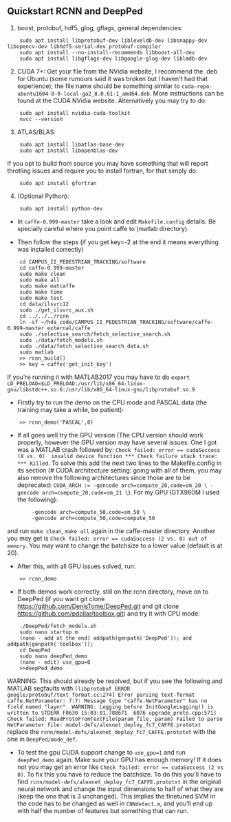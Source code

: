 ## Quickstart RCNN and DeepPed

1. boost, protobuf, hdf5, glog, gflags, general dependencies:
```
	sudo apt install libprotobuf-dev libleveldb-dev libsnappy-dev libopencv-dev libhdf5-serial-dev protobuf-compiler
	sudo apt install --no-install-recommends libboost-all-dev
	sudo apt install libgflags-dev libgoogle-glog-dev liblmdb-dev
```
2. CUDA 7+: Get your file from the NVidia website, I recommend the .deb for Ubuntu (some rumours said it was broken but I haven't had that experience), the file name should be something similar to
`cuda-repo-ubuntu1604-8-0-local-ga2_8.0.61-1_amd64.deb`. More instructions can be found at the CUDA NVidia website. Alternatively you may try to do:
```
	sudo apt install nvidia-cuda-toolkit
	nvcc --version
```

3. ATLAS/BLAS:
```
	sudo apt install libatlas-base-dev
	sudo apt install libopenblas-dev
```
If you opt to build from source you may have something that will report throtling issues and require you to install fortran, for that simply do:
```
	sudo apt install gfortran
```
4. (Optional Python):
```
	sudo apt install python-dev
```
* In `caffe-0.999-master` take a look and edit `Makefile.config` details. Be specially careful where you point caffe to (matlab directory).

* Then follow the steps (if you get key=-2 at the end it means everything was installed correctly)
```
	cd CAMPUS_II_PEDESTRIAN_TRACKING/software
	cd caffe-0.999-master
	sudo make clean
	sudo make all
	sudo make matcaffe
	sudo make time
	sudo make test
	cd data/ilsvrc12
	sudo ./get_ilsvrc_aux.sh
	cd ../../../rcnn
	ln -sf ~/hda_code/CAMPUS_II_PEDESTRIAN_TRACKING/software/caffe-0.999-master external/caffe
	sudo ./selective_search/fetch_selective_search.sh
	sudo ./data/fetch_models.sh
	sudo ./data/fetch_selective_search_data.sh
	sudo matlab
	>> rcnn_build()
	>> key = caffe('get_init_key')
```
If you're running it with MATLAB2017 you may have to do ```export LD_PRELOAD=$LD_PRELOAD:/usr/lib/x86_64-linux-gnu/libstdc++.so.6:/usr/lib/x86_64-linux-gnu/libprotobuf.so.9```

* Firstly try to run the demo on the CPU mode and PASCAL data (the training may take a while, be patient):
```
	>> rcnn_demo('PASCAL',0)
```
* If all goes well try the GPU version (The CPU version should work properly, however the GPU version may have several issues. One I got was a MATLAB crash followed by: `Check failed: error == cudaSuccess (8 vs. 0)  invalid device function *** Check failure stack trace: *** Killed`. To solve this add the next two lines to the Makefile.config in its section (# CUDA architecture setting: going with all of them, you may also remove the following architectures since those are to be deprecated: `CUDA_ARCH := -gencode arch=compute_20,code=sm_20 \ -gencode arch=compute_20,code=sm_21 \`). For my GPU (GTX960M I used the following):
```
		-gencode arch=compute_50,code=sm_50 \
		-gencode arch=compute_50,code=compute_50
```
and run `make clean`, `make all` again in the caffe-master directory. Another you may get is `Check failed: error == cudaSuccess (2 vs. 0) out of memory`. You may want to change the batchsize to a lower value (default is at 20).

* After this, with all GPU issues solved, run:
```
	>> rcnn_demo
```
* If both demos work correctly, still on the rcnn directory, move on to DeepPed (if you want git clone https://github.com/DenisTome/DeepPed.git and git clone https://github.com/pdollar/toolbox.git) and try it with CPU mode:
```
	./DeepPed/fetch_models.sh
	sudo nano startup.m
	(nano - add at the end) addpath(genpath('DeepPed')); and addpath(genpath('toolbox'));
	cd DeepPed
	sudo nano deepPed_demo
	(nano - edit) use_gpu=0
	>>deepPed_demo
```
WARNING: This should already be resolved, but if you see the following and MATLAB segfaults with `[libprotobuf ERROR google/protobuf/text_format.cc:274] Error parsing text-format caffe.NetParameter: 7:7: Message type "caffe.NetParameter" has no field named "layer". WARNING: Logging before InitGoogleLogging() is written to STDERR F0630 15:03:01.788671  6076 upgrade_proto.cpp:571] Check failed: ReadProtoFromTextFile(param_file, param) Failed to parse NetParameter file: model-defs/alexnet_deploy_fc7_CAFFE.prototxt` replace the `rcnn/model-defs/alexnet_deploy_fc7_CAFFE.prototxt` with the one in `DeepPed/mode_def`.

* To test the gpu CUDA support change to `use_gpu=1` and run `deepPed_demo` again. Make sure your GPU has enough memory! If it does not you may get an error like `Check failed: error == cudaSuccess (2 vs 0)`. To fix this you have to reduce the batchsize. To do this you'll have to find `rcnn/model-defs/alexnet_deploy_fc7_CAFFE.prototxt` in the original neural network and change the input dimensions to half of what they are (keep the one that is 3 unchanged). This implies the finetuned SVM in the code has to be changed as well in `CNNdetect.m`, and you'll end up with half the number of features but something that can run.
